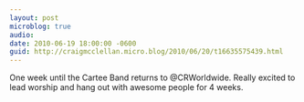 ```yaml
---
layout: post
microblog: true
audio: 
date: 2010-06-19 18:00:00 -0600
guid: http://craigmcclellan.micro.blog/2010/06/20/t16635575439.html
---
```

One week until the Cartee Band returns to @CRWorldwide.  Really excited to lead worship and hang out with awesome people for 4 weeks.
